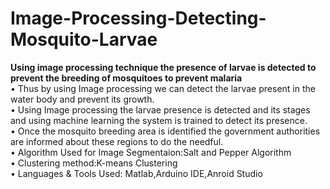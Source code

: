 # Image-Processing-Detecting-Mosquito-Larvae
**Using image processing technique the presence of larvae is detected to prevent the breeding of mosquitoes to prevent malaria**<br>
• Thus by using Image processing we can detect the larvae present in the water body and prevent its growth.<br>
• Using Image processing the larvae presence is detected and its stages and using machine learning the system is trained to detect its presence.<br>
• Once the mosquito breeding area is identified the government authorities are informed about these regions to do the needful.<br>
• Algorithm Used for Image Segmentaion:Salt and Pepper Algorithm<br>
• Clustering method:K-means Clustering<br>
• Languages & Tools Used: Matlab,Arduino IDE,Anroid Studio<br>

